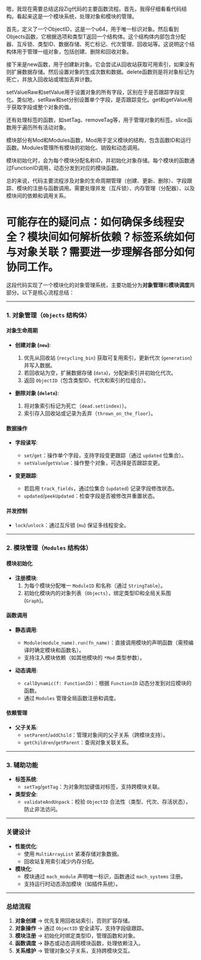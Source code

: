 嗯，我现在需要总结这段Zig代码的主要函数流程。首先，我得仔细看看代码结构。看起来这是一个模块系统，处理对象和模块的管理。

首先，定义了一个ObjectID，这是一个u64，用于唯一标识对象。然后看到Objects函数，它根据选项和类型T返回一个结构体。这个结构体内部包含分配器、互斥锁、类型ID、数据存储、死亡标记、代次管理、回收站等。这说明这个结构体用于管理一组对象，包括创建、删除和回收对象。

接下来是new函数，用于创建新对象。它会尝试从回收站获取可用索引，如果没有则扩展数据存储。然后设置对象的生成次数和数据。delete函数则是将对象标记为死亡，并放入回收站或增加丢弃计数。

setValueRaw和setValue用于设置对象的所有字段，区别在于是否跟踪字段变化。类似地，setRaw和set分别设置单个字段，是否跟踪变化。get和getValue用于获取字段或整个对象的值。

还有处理标签的函数，如setTag、removeTag等，用于管理对象的标签。slice函数用于遍历所有活动对象。

模块部分有Mod和Modules函数，Mod用于定义模块的结构，包含函数ID和运行函数。Modules管理所有模块的初始化、销毁和动态调用。

模块初始化时，会为每个模块分配名称ID，并初始化对象存储。每个模块的函数通过FunctionID调用，动态分发到对应的模块函数。

总的来说，代码主要流程涉及对象的生命周期管理（创建、更新、删除）、字段跟踪、模块的注册与函数调用。需要处理并发（互斥锁）、内存管理（分配器）、以及模块间的依赖和调用关系。

可能存在的疑问点：如何确保多线程安全？模块间如何解析依赖？标签系统如何与对象关联？需要进一步理解各部分如何协同工作。
================================================
这段代码实现了一个模块化的对象管理系统，主要功能分为**对象管理**和**模块调度**两部分。以下是核心流程总结：

---

### **1. 对象管理（`Objects` 结构体）**
#### **对象生命周期**
- **创建对象 (`new`)**:
  1. 优先从回收站 (`recycling_bin`) 获取可复用索引，更新代次 (`generation`) 并写入数据。
  2. 若回收站为空，扩展数据存储 (`data`)，分配新索引并初始化代次。
  3. 返回 `ObjectID`（包含类型ID、代次和索引的位组合）。

- **删除对象 (`delete`)**:
  1. 将对象索引标记为死亡（`dead.set(index)`）。
  2. 索引存入回收站或记录为丢弃（`thrown_on_the_floor`）。

#### **数据操作**
- **字段读写**:
  - `set`/`get`：操作单个字段，支持字段变更跟踪（通过 `updated` 位集合）。
  - `setValue`/`getValue`：操作整个对象，可选择是否跟踪变更。

- **变更跟踪**:
  - 若启用 `track_fields`，通过位集合 (`updated`) 记录字段修改状态。
  - `updated`/`peekUpdated`：检查字段是否被修改并重置状态。

#### **并发控制**
- `lock`/`unlock`：通过互斥锁 (`mu`) 保证多线程安全。

---

### **2. 模块管理（`Modules` 结构体）**
#### **模块初始化**
- **注册模块**:
  1. 为每个模块分配唯一 `ModuleID` 和名称（通过 `StringTable`）。
  2. 初始化模块内的对象列表（`Objects`），绑定类型ID和全局关系图 (`Graph`)。

#### **函数调用**
- **静态调用**:
  - `Module(module_name).run(fn_name)`：直接调用模块的声明函数（需预编译时确定模块和函数名）。
  - 支持注入模块依赖（如其他模块的 `*Mod` 类型参数）。

- **动态调用**:
  - `callDynamic(f: FunctionID)`：根据 `FunctionID` 动态分发到对应模块的函数。
  - 通过 `Modules` 管理全局函数注册和调度。

#### **依赖管理**
- **父子关系**:
  - `setParent`/`addChild`：管理对象间的父子关系（跨模块支持）。
  - `getChildren`/`getParent`：查询对象关联关系。

---

### **3. 辅助功能**
- **标签系统**:
  - `setTag`/`getTag`：为对象附加键值对标签，支持跨模块关联。
- **类型安全**:
  - `validateAndUnpack`：校验 `ObjectID` 合法性（类型、代次、存活状态），防止非法访问。

---

### **关键设计**
- **性能优化**:
  - 使用 `MultiArrayList` 紧凑存储对象数据。
  - 回收站复用索引减少内存分配。
- **模块化**:
  - 模块通过 `mach_module` 声明唯一标识，函数通过 `mach_systems` 注册。
  - 支持运行时动态添加模块（如插件系统）。

---

### **总结流程**
1. **对象创建** → 优先复用回收站索引，否则扩容存储。
2. **对象操作** → 通过 `ObjectID` 安全读写，支持字段级跟踪。
3. **模块注册** → 初始化时绑定类型ID，管理函数和对象。
4. **函数调度** → 静态或动态调用模块函数，处理依赖注入。
5. **关系维护** → 管理对象父子关系，支持跨模块交互。